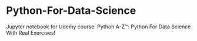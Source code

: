 # Python-For-Data-Science
Jupyter notebook for Udemy course: Python A-Z™: Python For Data Science With Real Exercises!
